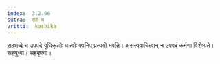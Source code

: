 ```yaml
---
index:  3.2.96
sutra:  सहे च
vritti:  kashika 
---
```


सहशब्दे च उपपदे युधिकृञोः धात्वोः क्वनिप् प्रत्ययो भवति। असत्त्ववाचित्वान् न उपपदं कर्मणा विशेष्यते। सहयुध्वा। सहकृत्वा।

